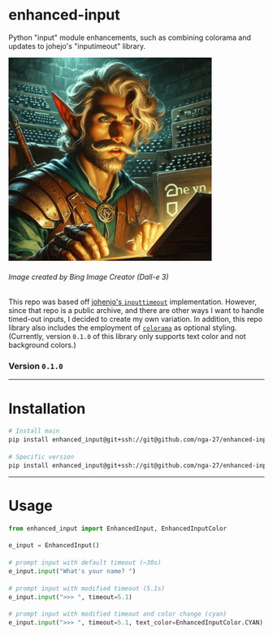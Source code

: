 # enhanced-input

Python "input" module enhancements, such as combining colorama and updates to johejo's "inputimeout" library.

<img src="static/elf_enters_input_to_chat.jpeg" alt="enter into an input" width=400 />

###### Image created by Bing Image Creator (Dall-e 3)

This repo was based off [johenjo's `inputtimeout`](https://github.com/johejo/inputimeout/tree/master) implementation. However, since that repo is a public archive, and there are other ways I want to handle timed-out inputs, I decided to create my own variation. In addition, this repo library also includes the employment of [`colorama`](https://pypi.org/project/colorama/) as optional styling. (Currently, version `0.1.0` of this library only supports text color and not background colors.)

### Version `0.1.0`

---

# Installation

```sh
# Install main
pip install enhanced_input@git+ssh://git@github.com/nga-27/enhanced-input.git@main

# Specific version
pip install enhanced_input@git+ssh://git@github.com/nga-27/enhanced-input.git@v0.1.0
```

---

# Usage

```python
from enhanced_input import EnhancedInput, EnhancedInputColor

e_input = EnhancedInput()

# prompt input with default timeout (~30s)
e_input.input("What's your name? ")

# prompt input with modified timeout (5.1s)
e_input.input(">>> ", timeout=5.1)

# prompt input with modified timeout and color change (cyan)
e_input.input(">>> ", timeout=5.1, text_color=EnhancedInputColor.CYAN)
```
